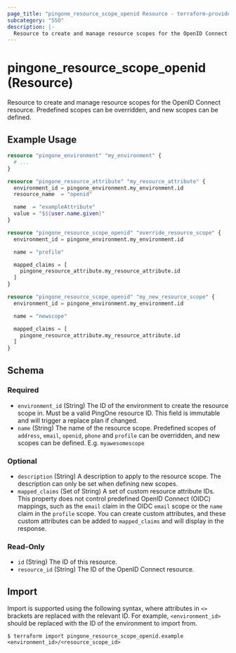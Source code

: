 ```yaml
---
page_title: "pingone_resource_scope_openid Resource - terraform-provider-pingone"
subcategory: "SSO"
description: |-
  Resource to create and manage resource scopes for the OpenID Connect resource.  Predefined scopes can be overridden, and new scopes can be defined.
---
```


# pingone_resource_scope_openid (Resource)

Resource to create and manage resource scopes for the OpenID Connect resource.  Predefined scopes can be overridden, and new scopes can be defined.

## Example Usage

```terraform
resource "pingone_environment" "my_environment" {
  # ...
}

resource "pingone_resource_attribute" "my_resource_attribute" {
  environment_id = pingone_environment.my_environment.id
  resource_name  = "openid"

  name  = "exampleAttribute"
  value = "$${user.name.given}"
}

resource "pingone_resource_scope_openid" "override_resource_scope" {
  environment_id = pingone_environment.my_environment.id

  name = "profile"

  mapped_claims = [
    pingone_resource_attribute.my_resource_attribute.id
  ]
}

resource "pingone_resource_scope_openid" "my_new_resource_scope" {
  environment_id = pingone_environment.my_environment.id

  name = "newscope"

  mapped_claims = [
    pingone_resource_attribute.my_resource_attribute.id
  ]
}
```

<!-- schema generated by tfplugindocs -->
## Schema

### Required

- `environment_id` (String) The ID of the environment to create the resource scope in.  Must be a valid PingOne resource ID.  This field is immutable and will trigger a replace plan if changed.
- `name` (String) The name of the resource scope.  Predefined scopes of `address`, `email`, `openid`, `phone` and `profile` can be overridden, and new scopes can be defined.  E.g. `myawesomescope`

### Optional

- `description` (String) A description to apply to the resource scope.  The description can only be set when defining new scopes.
- `mapped_claims` (Set of String) A set of custom resource attribute IDs.  This property does not control predefined OpenID Connect (OIDC) mappings, such as the `email` claim in the OIDC `email` scope or the `name` claim in the `profile` scope. You can create custom attributes, and these custom attributes can be added to `mapped_claims` and will display in the response.

### Read-Only

- `id` (String) The ID of this resource.
- `resource_id` (String) The ID of the OpenID Connect resource.

## Import

Import is supported using the following syntax, where attributes in `<>` brackets are replaced with the relevant ID.  For example, `<environment_id>` should be replaced with the ID of the environment to import from.

```shell
$ terraform import pingone_resource_scope_openid.example <environment_id>/<resource_scope_id>
```
